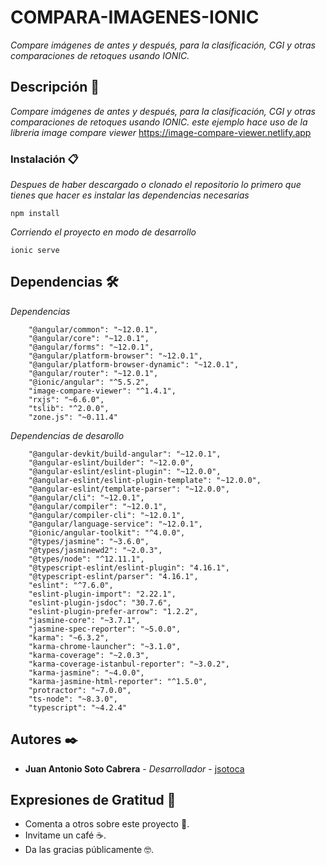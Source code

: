 # COMPARA-IMAGENES-IONIC

_Compare imágenes de antes y después, para la clasificación, CGI y otras comparaciones de retoques usando IONIC._

## Descripción 🚀

_Compare imágenes de antes y después, para la clasificación, CGI y otras comparaciones de retoques usando IONIC._
_este ejemplo hace uso de la libreria image compare viewer_
https://image-compare-viewer.netlify.app

### Instalación 📋

_Despues de haber descargado o clonado el repositorio lo primero que tienes que hacer es instalar las dependencias necesarias_

```
npm install
```
_Corriendo el proyecto en modo de desarrollo_

```
ionic serve
```

## Dependencias 🛠️

_Dependencias_

```
    "@angular/common": "~12.0.1",
    "@angular/core": "~12.0.1",
    "@angular/forms": "~12.0.1",
    "@angular/platform-browser": "~12.0.1",
    "@angular/platform-browser-dynamic": "~12.0.1",
    "@angular/router": "~12.0.1",
    "@ionic/angular": "^5.5.2",
    "image-compare-viewer": "^1.4.1",
    "rxjs": "~6.6.0",
    "tslib": "^2.0.0",
    "zone.js": "~0.11.4"
```

_Dependencias de desarollo_

```
    "@angular-devkit/build-angular": "~12.0.1",
    "@angular-eslint/builder": "~12.0.0",
    "@angular-eslint/eslint-plugin": "~12.0.0",
    "@angular-eslint/eslint-plugin-template": "~12.0.0",
    "@angular-eslint/template-parser": "~12.0.0",
    "@angular/cli": "~12.0.1",
    "@angular/compiler": "~12.0.1",
    "@angular/compiler-cli": "~12.0.1",
    "@angular/language-service": "~12.0.1",
    "@ionic/angular-toolkit": "^4.0.0",
    "@types/jasmine": "~3.6.0",
    "@types/jasminewd2": "~2.0.3",
    "@types/node": "^12.11.1",
    "@typescript-eslint/eslint-plugin": "4.16.1",
    "@typescript-eslint/parser": "4.16.1",
    "eslint": "^7.6.0",
    "eslint-plugin-import": "2.22.1",
    "eslint-plugin-jsdoc": "30.7.6",
    "eslint-plugin-prefer-arrow": "1.2.2",
    "jasmine-core": "~3.7.1",
    "jasmine-spec-reporter": "~5.0.0",
    "karma": "~6.3.2",
    "karma-chrome-launcher": "~3.1.0",
    "karma-coverage": "~2.0.3",
    "karma-coverage-istanbul-reporter": "~3.0.2",
    "karma-jasmine": "~4.0.0",
    "karma-jasmine-html-reporter": "^1.5.0",
    "protractor": "~7.0.0",
    "ts-node": "~8.3.0",
    "typescript": "~4.2.4"
```
## Autores ✒️

* **Juan Antonio Soto Cabrera** - *Desarrollador* - [jsotoca](https://github.com/jsotoca)


## Expresiones de Gratitud 🎁

* Comenta a otros sobre este proyecto 📢.
* Invitame un café ☕. 
* Da las gracias públicamente 🤓.
